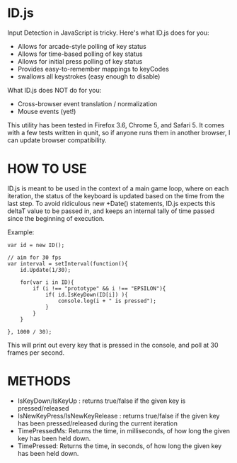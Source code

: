 ID.js
=====

Input Detection in JavaScript is tricky. Here's what ID.js does for you:

* Allows for arcade-style polling of key status
* Allows for time-based polling of key status
* Allows for initial press polling of key status
* Provides easy-to-remember mappings to keyCodes
* swallows all keystrokes (easy enough to disable)

What ID.js does NOT do for you:

* Cross-browser event translation / normalization
* Mouse events (yet!)

This utility has been tested in Firefox 3.6, Chrome 5, and Safari 5. It comes with a few tests written in qunit, so if anyone runs them in another browser, I can update browser compatibility.

HOW TO USE
==========

ID.js is meant to be used in the context of a main game loop, where on each iteration, the status of the keyboard is updated based on the time from the last step. To avoid ridiculous new +Date() statements, ID.js expects this deltaT value to be passed in, and keeps an internal tally of time passed since the beginning of execution.

Example:

    var id = new ID();

	// aim for 30 fps
	var interval = setInterval(function(){
		id.Update(1/30);
	
		for(var i in ID){
			if (i !== "prototype" && i !== "EPSILON"){
				if( id.IsKeyDown(ID[i]) ){
					console.log(i + " is pressed");
				}		
			}
		}
	
	}, 1000 / 30);
	
This will print out every key that is pressed in the console, and poll at 30 frames per second.

METHODS
=======

* IsKeyDown/IsKeyUp : returns true/false if the given key is pressed/released
* IsNewKeyPress/IsNewKeyRelease : returns true/false if the given key has been pressed/released during the current iteration
* TimePressedMs: Returns the time, in milliseconds, of how long the given key has been held down.
* TimePressed: Returns the time, in seconds, of how long the given key has been held down.